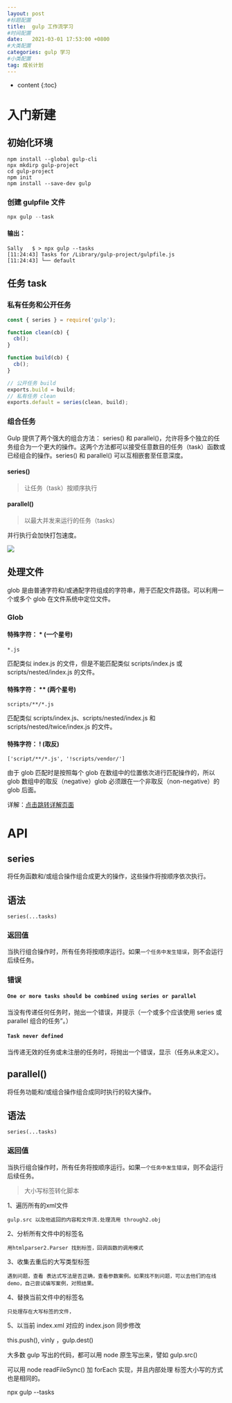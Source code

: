 ```yaml
---
layout: post
#标题配置
title:  gulp 工作流学习
#时间配置
date:   2021-03-01 17:53:00 +0800
#大类配置
categories: gulp 学习
#小类配置
tag: 成长计划
---
```


* content
{:toc}

# 入门新建

## 初始化环境

``` linux
npm install --global gulp-cli
npx mkdirp gulp-project
cd gulp-project
npm init
npm install --save-dev gulp
```

### 创建 gulpfile 文件

```js
npx gulp --task
```

#### 输出：
``` linux
Sally   $ > npx gulp --tasks
[11:24:43] Tasks for /Library/gulp-project/gulpfile.js
[11:24:43] └── default
```


## 任务 task

### 私有任务和公开任务

```js
const { series } = require('gulp');

function clean(cb) {
  cb();
}

function build(cb) {
  cb();
}

// 公开任务 build
exports.build = build;
// 私有任务 clean
exports.default = series(clean, build);
```

### 组合任务

Gulp 提供了两个强大的组合方法： series() 和 parallel()，允许将多个独立的任务组合为一个更大的操作。这两个方法都可以接受任意数目的任务（task）函数或已经组合的操作。series() 和 parallel() 可以互相嵌套至任意深度。

#### series()

> 让任务（task）按顺序执行

#### parallel()
> 以最大并发来运行的任务（tasks）

并行执行会加快打包速度。

![](https://image-static.segmentfault.com/547/124/547124925-5c28aba29c98c_articlex)


## 处理文件

glob 是由普通字符和/或通配字符组成的字符串，用于匹配文件路径。可以利用一个或多个 glob 在文件系统中定位文件。



### Glob
#### 特殊字符： * (一个星号)

`*.js`

匹配类似 index.js 的文件，但是不能匹配类似 scripts/index.js 或 scripts/nested/index.js 的文件。

#### 特殊字符： ** (两个星号)

`scripts/**/*.js`

匹配类似 scripts/index.js、scripts/nested/index.js 和 scripts/nested/twice/index.js 的文件。

#### 特殊字符： ! (取反)

`['script/**/*.js', '!scripts/vendor/']`

由于 glob 匹配时是按照每个 glob 在数组中的位置依次进行匹配操作的，所以 glob 数组中的取反（negative）glob 必须跟在一个非取反（non-negative）的 glob 后面。

详解：[点击跳转详解页面](https://www.gulpjs.com.cn/docs/getting-started/explaining-globs/)


# API

## series

将任务函数和/或组合操作组合成更大的操作，这些操作将按顺序依次执行。
## 语法

`series(...tasks)`

### 返回值

当执行组合操作时，所有任务将按顺序运行。如果`一个任务中发生错误`，则不会运行后续任务。

### 错误

#### `One or more tasks should be combined using series or parallel`

当没有传递任何任务时，抛出一个错误，并提示（一个或多个应该使用 series 或 parallel 组合的任务”。）

#### `Task never defined`

当传递无效的任务或未注册的任务时，将抛出一个错误，显示（任务从未定义）。

## parallel()

将任务功能和/或组合操作组合成同时执行的较大操作。

## 语法

`series(...tasks)`

### 返回值

当执行组合操作时，所有任务将按顺序运行。如果`一个任务中发生错误`，则不会运行后续任务。

> 大小写标签转化脚本

1、遍历所有的xml文件 

	gulp.src 以及他返回的内容和文件流.处理流用 through2.obj

2、分析所有文件中的标签名

	用htmlparser2.Parser 找到标签，回调函数的调用模式

3、收集去重后的大写类型标签

	遇到问题，查看 表达式写法是否正确，查看参数案例。如果找不到问题，可以去他们的在线demo，自己尝试编写案例，对照结果。

4、替换当前文件中的标签名

	只处理存在大写标签的文件，

5、以当前 index.xml 对应的 index.json 同步修改

this.push(), vinly ，gulp.dest()

大多数 gulp 写出的代码，都可以用 node 原生写出来，譬如 gulp.src()

可以用 node readFileSync() 加 forEach 实现，并且内部处理 标签大小写的方式也是相同的。

npx gulp --tasks
